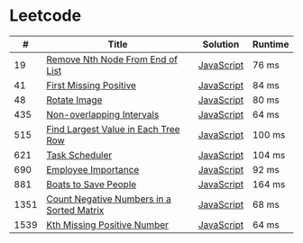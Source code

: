 # Leetcode

| # | Title | Solution | Runtime |
|---| ----- | -------- | ------- |
|19|[ Remove Nth Node From End of List](https://leetcode.com/problems/remove-nth-node-from-end-of-list/)|[JavaScript](./solutions/19.%20Remove%20Nth%20Node%20From%20End%20of%20ListJavaScript)|76 ms|
|41|[ First Missing Positive](https://leetcode.com/problems/first-missing-positive/)|[JavaScript](./solutions/41.%20First%20Missing%20Positive.js)|84 ms|
|48|[ Rotate Image](https://leetcode.com/problems/rotate-image/)|[JavaScript](./solutions/48.%20Rotate%20Image.js)|80 ms|
|435|[ Non-overlapping Intervals](https://leetcode.com/problems/non-overlapping-intervals/)|[JavaScript](./solutions/435.%20Non-overlapping%20IntervalsJavaScript)|64 ms|
|515|[ Find Largest Value in Each Tree Row](https://leetcode.com/problems/find-largest-value-in-each-tree-row/)|[JavaScript](./solutions/515.%20Find%20Largest%20Value%20in%20Each%20Tree%20Row.js)|100 ms|
|621|[ Task Scheduler](https://leetcode.com/problems/task-scheduler/)|[JavaScript](./solutions/621.%20Task%20SchedulerJavaScript)|104 ms|
|690|[ Employee Importance](https://leetcode.com/problems/employee-importance/)|[JavaScript](./solutions/690.%20Employee%20ImportanceJavaScript)|92 ms|
|881|[ Boats to Save People](https://leetcode.com/problems/boats-to-save-people/)|[JavaScript](./solutions/881.%20Boats%20to%20Save%20People.js)|164 ms|
|1351|[ Count Negative Numbers in a Sorted Matrix](https://leetcode.com/problems/count-negative-numbers-in-a-sorted-matrix/)|[JavaScript](./solutions/1351.%20Count%20Negative%20Numbers%20in%20a%20Sorted%20MatrixJavaScript)|68 ms|
|1539|[ Kth Missing Positive Number](https://leetcode.com/problems/kth-missing-positive-number/)|[JavaScript](./solutions/1539.%20Kth%20Missing%20Positive%20Number.js)|64 ms|

